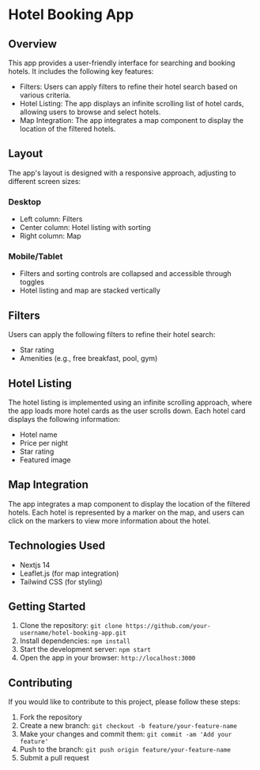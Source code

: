 # Hotel Booking App

## Overview

This app provides a user-friendly interface for searching and booking hotels. It includes the following key features:

- Filters: Users can apply filters to refine their hotel search based on various criteria.
- Hotel Listing: The app displays an infinite scrolling list of hotel cards, allowing users to browse and select hotels.
- Map Integration: The app integrates a map component to display the location of the filtered hotels.

## Layout

The app's layout is designed with a responsive approach, adjusting to different screen sizes:

### Desktop

- Left column: Filters
- Center column: Hotel listing with sorting
- Right column: Map

### Mobile/Tablet

- Filters and sorting controls are collapsed and accessible through toggles
- Hotel listing and map are stacked vertically

## Filters

Users can apply the following filters to refine their hotel search:

- Star rating
- Amenities (e.g., free breakfast, pool, gym)

## Hotel Listing

The hotel listing is implemented using an infinite scrolling approach, where the app loads more hotel cards as the user scrolls down. Each hotel card displays the following information:

- Hotel name
- Price per night
- Star rating
- Featured image

## Map Integration

The app integrates a map component to display the location of the filtered hotels. Each hotel is represented by a marker on the map, and users can click on the markers to view more information about the hotel.

## Technologies Used

- Nextjs 14
- Leaflet.js (for map integration)
- Tailwind CSS (for styling)

## Getting Started

1. Clone the repository: `git clone https://github.com/your-username/hotel-booking-app.git`
2. Install dependencies: `npm install`
3. Start the development server: `npm start`
4. Open the app in your browser: `http://localhost:3000`

## Contributing

If you would like to contribute to this project, please follow these steps:

1. Fork the repository
2. Create a new branch: `git checkout -b feature/your-feature-name`
3. Make your changes and commit them: `git commit -am 'Add your feature'`
4. Push to the branch: `git push origin feature/your-feature-name`
5. Submit a pull request
